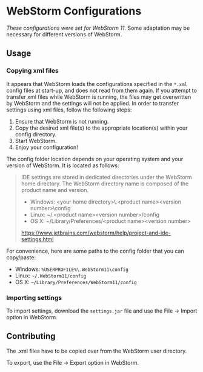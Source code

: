 # WebStorm Configurations

_These configurations were set for WebStorm 11._ Some adaptation may be necessary for different versions of WebStorm.

## Usage

### Copying xml files

It appears that WebStorm loads the configurations specified in the `*.xml` config files at start-up, and does not read from them again. If you attempt to transfer xml files while WebStorm is running, the files may get overwritten by WebStorm and the settings will not be applied. In order to transfer settings using xml files, follow the following steps:

1. Ensure that WebStorm is not running.
1. Copy the desired xml file(s) to the appropriate location(s) within your config directory.
1. Start WebStorm.
1. Enjoy your configuration!

The config folder location depends on your operating system and your version of WebStorm. It is located as follows:

> IDE settings are stored in dedicated directories under the WebStorm home directory. The WebStorm directory name is composed of the product name and version.
> - Windows: &lt;your home directory>\\.&lt;product name>&lt;version number>\\config
> - Linux: ~/.&lt;product name>&lt;version number>/config
> - OS X: ~/Library/Preferences/&lt;product name>&lt;version number>
>
> https://www.jetbrains.com/webstorm/help/project-and-ide-settings.html

For convenience, here are some paths to the config folder that you can copy/paste:
- Windows: `%USERPROFILE%\.WebStorm11\config`
- Linux: `~/.WebStorm11/config`
- OS X: `~/Library/Preferences/WebStorm11/config`

### Importing settings

To import settings, download the `settings.jar` file and use the File -> Import option in WebStorm.

## Contributing

The .xml files have to be copied over from the WebStorm user directory.

To export, use the File -> Export option in WebStorm. 